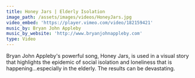 ```yaml
---
title: Honey Jars | Elderly Isolation
image_path: /assets/images/videos/HoneyJars.jpg
video_embed: 'https://player.vimeo.com/video/182159421'
music_by: Bryan John Appleby
music_by_website: 'http://www.bryanjohnappleby.com'
type: Video
---
```


Bryan John Appleby's powerful song, Honey Jars, is used in a visual story that highlights the epidemic of social isolation and loneliness that is happening…especially in the elderly. The results can be devastating.